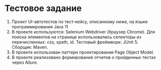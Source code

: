 # Тестовое задание
1. Проект UI-автотестов по тест-кейсу, описанному ниже, на языке программирования Java 11
2. В проекте используются:
   Selenium Webdriver (браузер Chrome).
   Для поиска элементов на странице использовались селекторы из
   перечисленных: css, xpath, id.
   Тестовый фреймворк: JUnit 5.
   Сборщик: Maven.
3. В проекте использован паттерн проектирования Page Object Model.
4. В проекте реализовано формирование отчетов о пройденных
   тестах через Allure.
